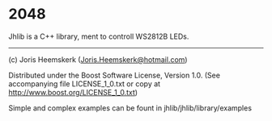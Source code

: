 # 2048
Jhlib is a C++ library, ment to controll WS2812B LEDs.

-----------------------------------------------------------------------------      
      
(c) Joris Heemskerk (Joris.Heemskerk@hotmail.com) 

Distributed under the Boost Software License, Version 1.0.
(See accompanying file LICENSE_1_0.txt or copy at 
http://www.boost.org/LICENSE_1_0.txt)     



Simple and complex examples can be fount in jhlib/jhlib/library/examples
      
